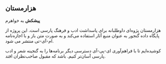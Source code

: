 ## هزارمستان
 
**پیشکش**
به خواهرم
 
هزارمستان پژوه‌ای داوطلبانه برای پاسداشت ادب و فرهنگ پارسی است.
این پروژه از پایگاه داده گنجور به عنوان منبع آثار استفاده می‌کند و به صورت متن باز و با اجازه‌نامه ام-آی-تی منتشر می شود. 

کوشیده‌ایم تا با فراهم‌آوری ای-پی-آی دسترسی دیگر برنامه‌ها را به گنجینه شعر و ادب پارسی آسان‌تر کنیم.
باشد که مقبول صاحب‌نظران افتد.

